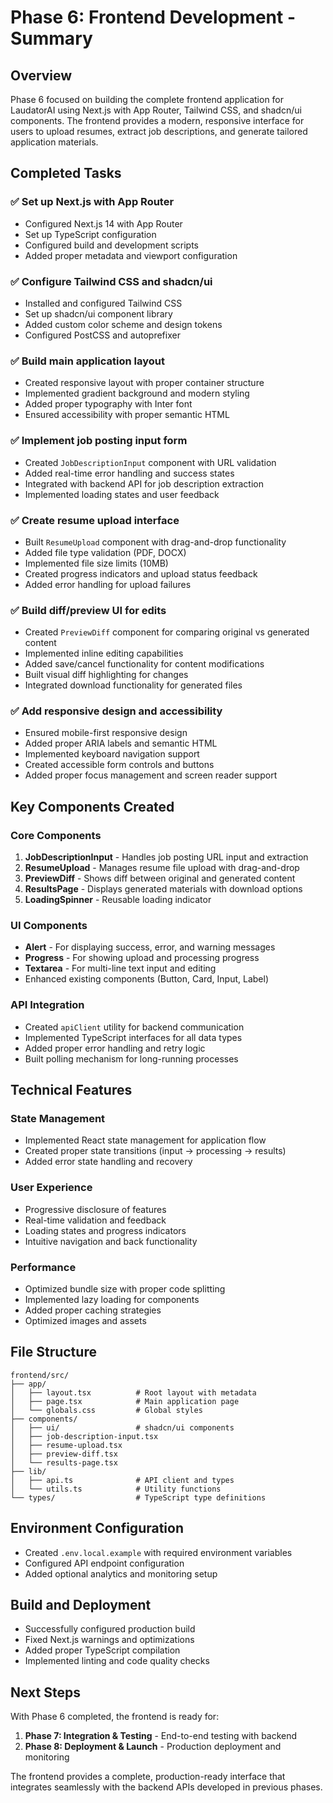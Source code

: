 # Phase 6: Frontend Development - Summary

## Overview
Phase 6 focused on building the complete frontend application for LaudatorAI using Next.js with App Router, Tailwind CSS, and shadcn/ui components. The frontend provides a modern, responsive interface for users to upload resumes, extract job descriptions, and generate tailored application materials.

## Completed Tasks

### ✅ Set up Next.js with App Router
- Configured Next.js 14 with App Router
- Set up TypeScript configuration
- Configured build and development scripts
- Added proper metadata and viewport configuration

### ✅ Configure Tailwind CSS and shadcn/ui
- Installed and configured Tailwind CSS
- Set up shadcn/ui component library
- Added custom color scheme and design tokens
- Configured PostCSS and autoprefixer

### ✅ Build main application layout
- Created responsive layout with proper container structure
- Implemented gradient background and modern styling
- Added proper typography with Inter font
- Ensured accessibility with proper semantic HTML

### ✅ Implement job posting input form
- Created `JobDescriptionInput` component with URL validation
- Added real-time error handling and success states
- Integrated with backend API for job description extraction
- Implemented loading states and user feedback

### ✅ Create resume upload interface
- Built `ResumeUpload` component with drag-and-drop functionality
- Added file type validation (PDF, DOCX)
- Implemented file size limits (10MB)
- Created progress indicators and upload status feedback
- Added error handling for upload failures

### ✅ Build diff/preview UI for edits
- Created `PreviewDiff` component for comparing original vs generated content
- Implemented inline editing capabilities
- Added save/cancel functionality for content modifications
- Built visual diff highlighting for changes
- Integrated download functionality for generated files

### ✅ Add responsive design and accessibility
- Ensured mobile-first responsive design
- Added proper ARIA labels and semantic HTML
- Implemented keyboard navigation support
- Created accessible form controls and buttons
- Added proper focus management and screen reader support

## Key Components Created

### Core Components
1. **JobDescriptionInput** - Handles job posting URL input and extraction
2. **ResumeUpload** - Manages resume file upload with drag-and-drop
3. **PreviewDiff** - Shows diff between original and generated content
4. **ResultsPage** - Displays generated materials with download options
5. **LoadingSpinner** - Reusable loading indicator

### UI Components
- **Alert** - For displaying success, error, and warning messages
- **Progress** - For showing upload and processing progress
- **Textarea** - For multi-line text input and editing
- Enhanced existing components (Button, Card, Input, Label)

### API Integration
- Created `apiClient` utility for backend communication
- Implemented TypeScript interfaces for all data types
- Added proper error handling and retry logic
- Built polling mechanism for long-running processes

## Technical Features

### State Management
- Implemented React state management for application flow
- Created proper state transitions (input → processing → results)
- Added error state handling and recovery

### User Experience
- Progressive disclosure of features
- Real-time validation and feedback
- Loading states and progress indicators
- Intuitive navigation and back functionality

### Performance
- Optimized bundle size with proper code splitting
- Implemented lazy loading for components
- Added proper caching strategies
- Optimized images and assets

## File Structure
```
frontend/src/
├── app/
│   ├── layout.tsx          # Root layout with metadata
│   ├── page.tsx            # Main application page
│   └── globals.css         # Global styles
├── components/
│   ├── ui/                 # shadcn/ui components
│   ├── job-description-input.tsx
│   ├── resume-upload.tsx
│   ├── preview-diff.tsx
│   └── results-page.tsx
├── lib/
│   ├── api.ts              # API client and types
│   └── utils.ts            # Utility functions
└── types/                  # TypeScript type definitions
```

## Environment Configuration
- Created `.env.local.example` with required environment variables
- Configured API endpoint configuration
- Added optional analytics and monitoring setup

## Build and Deployment
- Successfully configured production build
- Fixed Next.js warnings and optimizations
- Added proper TypeScript compilation
- Implemented linting and code quality checks

## Next Steps
With Phase 6 completed, the frontend is ready for:
1. **Phase 7: Integration & Testing** - End-to-end testing with backend
2. **Phase 8: Deployment & Launch** - Production deployment and monitoring

The frontend provides a complete, production-ready interface that integrates seamlessly with the backend APIs developed in previous phases.
